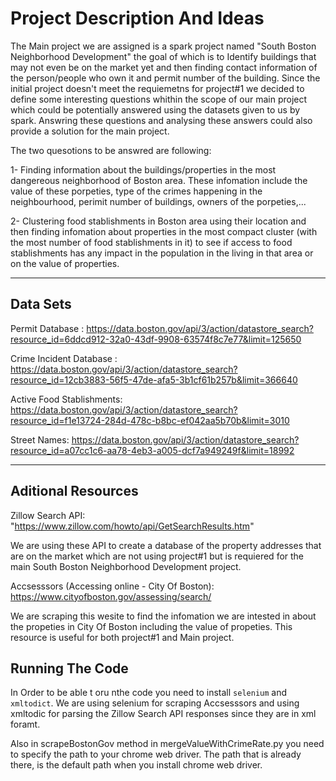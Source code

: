 # Project Description And Ideas 

The Main project we are assigned is a spark project named "South Boston Neighborhood Development" the goal of which is to Identify buildings that may not even be on the market yet and then finding contact information of the person/people who own it and permit number of the building. Since the initial project doesn't meet the requiemetns for project#1 we decided to define some interesting questions whithin the scope of our main project  which could be potentially answered using the datasets given to us by spark. Answring these questions and analysing these answers could also provide a solution for the main project. 

The two quesotions to be answred are following:

1- Finding information about the buildings/properties in the most dangereous neighborhood of Boston area. These infomation include the value of these porpeties, type of the crimes happening in the neighbourhood, perimit number of buildings, owners of the porpeties,...

2- Clustering food stablishments in Boston area using their location and then finding infomation about properties in the most compact cluster (with the most number of food stablishments in it) to see if access to food stablishments has any impact in the population in the living in that area or on the value of properties.

---
Data Sets
---

Permit Database : https://data.boston.gov/api/3/action/datastore_search?resource_id=6ddcd912-32a0-43df-9908-63574f8c7e77&limit=125650

Crime Incident Database : https://data.boston.gov/api/3/action/datastore_search?resource_id=12cb3883-56f5-47de-afa5-3b1cf61b257b&limit=366640

Active Food Stablishments: https://data.boston.gov/api/3/action/datastore_search?resource_id=f1e13724-284d-478c-b8bc-ef042aa5b70b&limit=3010

Street Names: https://data.boston.gov/api/3/action/datastore_search?resource_id=a07cc1c6-aa78-4eb3-a005-dcf7a949249f&limit=18992

---
Aditional Resources
---

Zillow Search API: "https://www.zillow.com/howto/api/GetSearchResults.htm"

We are using these API to create a database of the property addresses that are on the market which are not using project#1 but is requiered for the main South Boston Neighborhood Development project. 

Accsesssors (Accessing online - City Of Boston): https://www.cityofboston.gov/assessing/search/ 

We are scraping this wesite to find the infomation we are intested in about the propeties in City Of Boston including the value of propeties. This resource is useful for both project#1 and Main project.


## Running The Code

In Order to be able t oru nthe code you need to install `selenium` and `xmltodict`. We are using selenium for scraping Accsesssors and using xmltodic for parsing the Zillow Search API responses since they are in xml foramt.

Also in scrapeBostonGov method in mergeValueWithCrimeRate.py you need to specify the path to your chrome web driver. The path that is already there, is the default path when you install chrome web driver. 